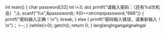 int main()
{
  char password[32]
  int i=3;
  do{
      printf("请输入密码：（还有%d次机会）",i);
      scanf("%s",&passsword);
  if(0==strcmp(password,"666"))
{
  printf("密码输入正确！\n");
  break;
}
  else
{
 printf("密码输入错误，请重新输入！\n")；
i--;
} 
}while(i>0);
getch();
return 0;
}
langlanglngangalgnalngal
